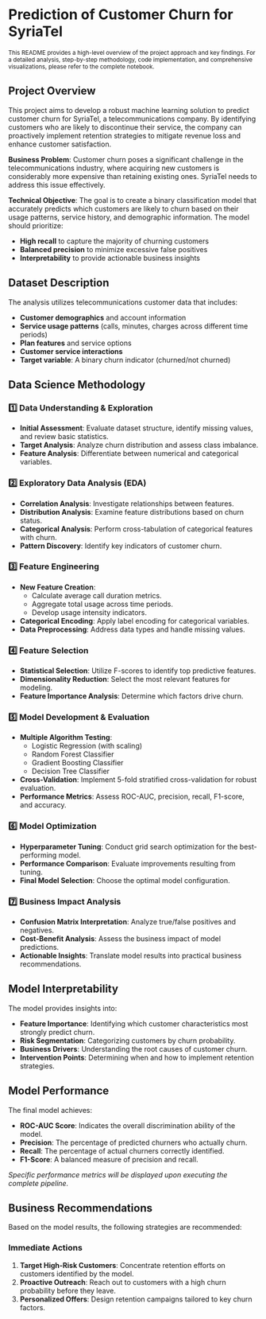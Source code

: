 #  Prediction of Customer Churn for SyriaTel
<sub>
This README provides a high-level overview of the project approach and key findings. For a detailed analysis, step-by-step methodology, code implementation, and comprehensive visualizations, please refer to the complete notebook.
</sub>

##  Project Overview

This project aims to develop a robust machine learning solution to predict customer churn for SyriaTel, a telecommunications company. By identifying customers who are likely to discontinue their service, the company can proactively implement retention strategies to mitigate revenue loss and enhance customer satisfaction.

**Business Problem**: Customer churn poses a significant challenge in the telecommunications industry, where acquiring new customers is considerably more expensive than retaining existing ones. SyriaTel needs to address this issue effectively.

**Technical Objective**: The goal is to create a binary classification model that accurately predicts which customers are likely to churn based on their usage patterns, service history, and demographic information. The model should prioritize:

- **High recall** to capture the majority of churning customers
- **Balanced precision** to minimize excessive false positives
- **Interpretability** to provide actionable business insights

##  Dataset Description

The analysis utilizes telecommunications customer data that includes:
- **Customer demographics** and account information
- **Service usage patterns** (calls, minutes, charges across different time periods)
- **Plan features** and service options
- **Customer service interactions**
- **Target variable**: A binary churn indicator (churned/not churned)

##  Data Science Methodology

### 1️⃣ Data Understanding & Exploration
- **Initial Assessment**: Evaluate dataset structure, identify missing values, and review basic statistics.
- **Target Analysis**: Analyze churn distribution and assess class imbalance.
- **Feature Analysis**: Differentiate between numerical and categorical variables.

### 2️⃣ Exploratory Data Analysis (EDA)
- **Correlation Analysis**: Investigate relationships between features.
- **Distribution Analysis**: Examine feature distributions based on churn status.
- **Categorical Analysis**: Perform cross-tabulation of categorical features with churn.
- **Pattern Discovery**: Identify key indicators of customer churn.

### 3️⃣ Feature Engineering
- **New Feature Creation**: 
  - Calculate average call duration metrics.
  - Aggregate total usage across time periods.
  - Develop usage intensity indicators.
- **Categorical Encoding**: Apply label encoding for categorical variables.
- **Data Preprocessing**: Address data types and handle missing values.

### 4️⃣ Feature Selection
- **Statistical Selection**: Utilize F-scores to identify top predictive features.
- **Dimensionality Reduction**: Select the most relevant features for modeling.
- **Feature Importance Analysis**: Determine which factors drive churn.

### 5️⃣ Model Development & Evaluation
- **Multiple Algorithm Testing**:
  - Logistic Regression (with scaling)
  - Random Forest Classifier
  - Gradient Boosting Classifier
  - Decision Tree Classifier
- **Cross-Validation**: Implement 5-fold stratified cross-validation for robust evaluation.
- **Performance Metrics**: Assess ROC-AUC, precision, recall, F1-score, and accuracy.

### 6️⃣ Model Optimization
- **Hyperparameter Tuning**: Conduct grid search optimization for the best-performing model.
- **Performance Comparison**: Evaluate improvements resulting from tuning.
- **Final Model Selection**: Choose the optimal model configuration.

### 7️⃣ Business Impact Analysis
- **Confusion Matrix Interpretation**: Analyze true/false positives and negatives.
- **Cost-Benefit Analysis**: Assess the business impact of model predictions.
- **Actionable Insights**: Translate model results into practical business recommendations.

##  Model Interpretability

The model provides insights into:
- **Feature Importance**: Identifying which customer characteristics most strongly predict churn.
- **Risk Segmentation**: Categorizing customers by churn probability.
- **Business Drivers**: Understanding the root causes of customer churn.
- **Intervention Points**: Determining when and how to implement retention strategies.

##  Model Performance

The final model achieves:
- **ROC-AUC Score**: Indicates the overall discrimination ability of the model.
- **Precision**: The percentage of predicted churners who actually churn.
- **Recall**: The percentage of actual churners correctly identified.
- **F1-Score**: A balanced measure of precision and recall.

*Specific performance metrics will be displayed upon executing the complete pipeline.*

##  Business Recommendations

Based on the model results, the following strategies are recommended:

### Immediate Actions
1. **Target High-Risk Customers**: Concentrate retention efforts on customers identified by the model.
2. **Proactive Outreach**: Reach out to customers with a high churn probability before they leave.
3. **Personalized Offers**: Design retention campaigns tailored to key churn factors.